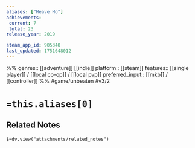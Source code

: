 ```yaml
---
aliases: ["Heave Ho"]
achievements:
 current: 7
 total: 23
release_year: 2019

steam_app_id: 905340
last_updated: 1751648012
---
```

%%
genres:: [[adventure]] [[indie]]
platform:: [[steam]]
features:: [[single player]] / [[local co-op]] / [[local pvp]]
preferred_input:: [[mkb]] / [[controller]]
%%
#game/unbeaten
#v3/2

# `=this.aliases[0]`
## Related Notes
`$=dv.view("attachments/related_notes")`